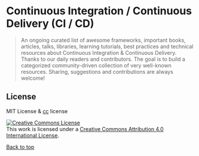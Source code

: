 # Continuous Integration / Continuous Delivery (CI / CD)
> An ongoing curated list of awesome frameworks, important books, articles, talks, libraries, learning tutorials, best practices and technical resources about Continuous Integration & Continuous Delivery. Thanks to our daily readers and contributors. The goal is to build a categorized community-driven collection of very well-known resources. Sharing, suggestions and contributions are always welcome!











## License
MIT License & [cc](https://creativecommons.org/licenses/by/4.0/) license

<a rel="license" href="http://creativecommons.org/licenses/by/4.0/"><img alt="Creative Commons License" style="border-width:0" src="https://i.creativecommons.org/l/by/4.0/88x31.png" /></a><br />This work is licensed under a <a rel="license" href="http://creativecommons.org/licenses/by/4.0/">Creative Commons Attribution 4.0 International License</a>.

[Back to top](#devops-engineering-collection)
